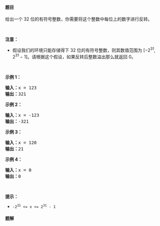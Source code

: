 #### 题目
<p>给出一个 32 位的有符号整数，你需要将这个整数中每位上的数字进行反转。</p>

<p> </p>

<p><strong>注意：</strong></p>

<ul>
	<li>假设我们的环境只能存储得下 32 位的有符号整数，则其数值范围为 [−2<sup>31</sup>,  2<sup>31 </sup>− 1]。请根据这个假设，如果反转后整数溢出那么就返回 0。</li>
</ul>

<p> </p>

<p><strong>示例 1：</strong></p>

<pre>
<strong>输入：</strong>x = 123
<strong>输出：</strong>321
</pre>

<p><strong>示例 2：</strong></p>

<pre>
<strong>输入：</strong>x = -123
<strong>输出：</strong>-321
</pre>

<p><strong>示例 3：</strong></p>

<pre>
<strong>输入：</strong>x = 120
<strong>输出：</strong>21
</pre>

<p><strong>示例 4：</strong></p>

<pre>
<strong>输入：</strong>x = 0
<strong>输出：</strong>0
</pre>

<p> </p>

<p><strong>提示：</strong></p>

<ul>
	<li><code>-2<sup>31</sup> <= x <= 2<sup>31</sup> - 1</code></li>
</ul>


 #### 题解